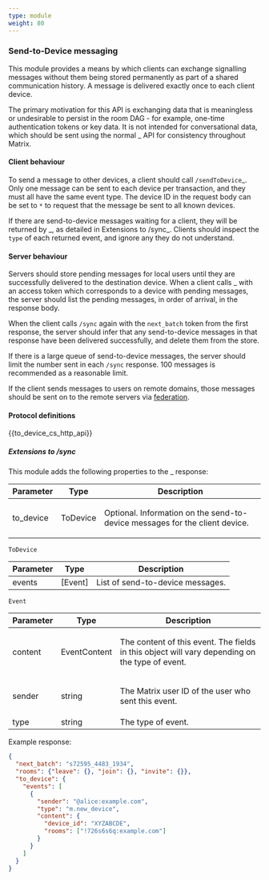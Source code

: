 ```yaml
---
type: module
weight: 80
---
```


### Send-to-Device messaging

This module provides a means by which clients can exchange signalling
messages without them being stored permanently as part of a shared
communication history. A message is delivered exactly once to each
client device.

The primary motivation for this API is exchanging data that is
meaningless or undesirable to persist in the room DAG - for example,
one-time authentication tokens or key data. It is not intended for
conversational data, which should be sent using the normal \_ API for
consistency throughout Matrix.

#### Client behaviour

To send a message to other devices, a client should call
`/sendToDevice`\_. Only one message can be sent to each device per
transaction, and they must all have the same event type. The device ID
in the request body can be set to `*` to request that the message be
sent to all known devices.

If there are send-to-device messages waiting for a client, they will be
returned by \_, as detailed in Extensions to /sync\_. Clients should
inspect the `type` of each returned event, and ignore any they do not
understand.

#### Server behaviour

Servers should store pending messages for local users until they are
successfully delivered to the destination device. When a client calls \_
with an access token which corresponds to a device with pending
messages, the server should list the pending messages, in order of
arrival, in the response body.

When the client calls `/sync` again with the `next_batch` token from the
first response, the server should infer that any send-to-device messages
in that response have been delivered successfully, and delete them from
the store.

If there is a large queue of send-to-device messages, the server should
limit the number sent in each `/sync` response. 100 messages is
recommended as a reasonable limit.

If the client sends messages to users on remote domains, those messages
should be sent on to the remote servers via
[federation](/server-server-api#send-to-device-messaging).

#### Protocol definitions

{{to\_device\_cs\_http\_api}}

##### Extensions to /sync

This module adds the following properties to the \_ response:

<table>
<thead>
<tr class="header">
<th>Parameter</th>
<th>Type</th>
<th>Description</th>
</tr>
</thead>
<tbody>
<tr class="odd">
<td><p>to_device</p></td>
<td><p>ToDevice</p></td>
<td><p>Optional. Information on the send-to-device messages for the client device.</p></td>
</tr>
</tbody>
</table>

`ToDevice`

<table>
<thead>
<tr class="header">
<th>Parameter</th>
<th>Type</th>
<th>Description</th>
</tr>
</thead>
<tbody>
<tr class="odd">
<td>events</td>
<td>[Event]</td>
<td>List of send-to-device messages.</td>
</tr>
</tbody>
</table>

`Event`

<table>
<thead>
<tr class="header">
<th>Parameter</th>
<th>Type</th>
<th>Description</th>
</tr>
</thead>
<tbody>
<tr class="odd">
<td><p>content</p></td>
<td><p>EventContent</p></td>
<td><p>The content of this event. The fields in this object will vary depending on the type of event.</p></td>
</tr>
<tr class="even">
<td><p>sender</p></td>
<td><p>string</p></td>
<td><p>The Matrix user ID of the user who sent this event.</p></td>
</tr>
<tr class="odd">
<td>type</td>
<td>string</td>
<td>The type of event.</td>
</tr>
</tbody>
</table>

Example response:

```json
{
  "next_batch": "s72595_4483_1934",
  "rooms": {"leave": {}, "join": {}, "invite": {}},
  "to_device": {
    "events": [
      {
        "sender": "@alice:example.com",
        "type": "m.new_device",
        "content": {
          "device_id": "XYZABCDE",
          "rooms": ["!726s6s6q:example.com"]
        }
      }
    ]
  }
}
```
